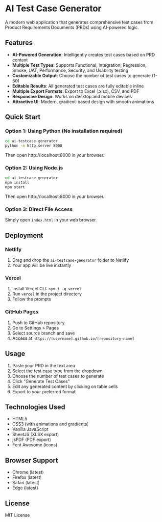 # AI Test Case Generator

A modern web application that generates comprehensive test cases from Product Requirements Documents (PRDs) using AI-powered logic.

## Features

- **AI-Powered Generation**: Intelligently creates test cases based on PRD content
- **Multiple Test Types**: Supports Functional, Integration, Regression, Smoke, UAT, Performance, Security, and Usability testing
- **Customizable Output**: Choose the number of test cases to generate (1-50)
- **Editable Results**: All generated test cases are fully editable inline
- **Multiple Export Formats**: Export to Excel (.xlsx), CSV, and PDF
- **Responsive Design**: Works on desktop and mobile devices
- **Attractive UI**: Modern, gradient-based design with smooth animations

## Quick Start

### Option 1: Using Python (No installation required)
```bash
cd ai-testcase-generator
python -m http.server 8000
```
Then open http://localhost:8000 in your browser.

### Option 2: Using Node.js
```bash
cd ai-testcase-generator
npm install
npm start
```
Then open http://localhost:8000 in your browser.

### Option 3: Direct File Access
Simply open `index.html` in your web browser.

## Deployment

### Netlify
1. Drag and drop the `ai-testcase-generator` folder to Netlify
2. Your app will be live instantly

### Vercel
1. Install Vercel CLI: `npm i -g vercel`
2. Run `vercel` in the project directory
3. Follow the prompts

### GitHub Pages
1. Push to GitHub repository
2. Go to Settings > Pages
3. Select source branch and save
4. Access at `https://[username].github.io/[repository-name]`

## Usage

1. Paste your PRD in the text area
2. Select the test case type from the dropdown
3. Choose the number of test cases to generate
4. Click "Generate Test Cases"
5. Edit any generated content by clicking on table cells
6. Export to your preferred format

## Technologies Used

- HTML5
- CSS3 (with animations and gradients)
- Vanilla JavaScript
- SheetJS (XLSX export)
- jsPDF (PDF export)
- Font Awesome (icons)

## Browser Support

- Chrome (latest)
- Firefox (latest)
- Safari (latest)
- Edge (latest)

## License

MIT License